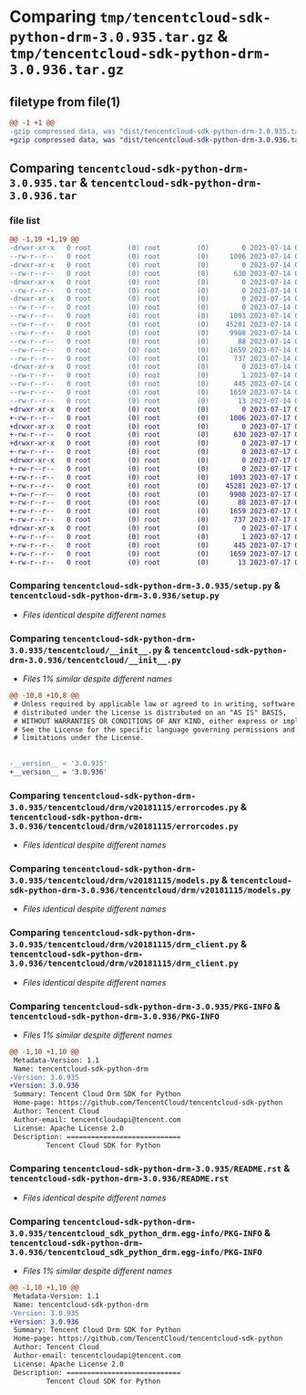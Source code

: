 # Comparing `tmp/tencentcloud-sdk-python-drm-3.0.935.tar.gz` & `tmp/tencentcloud-sdk-python-drm-3.0.936.tar.gz`

## filetype from file(1)

```diff
@@ -1 +1 @@
-gzip compressed data, was "dist/tencentcloud-sdk-python-drm-3.0.935.tar", last modified: Fri Jul 14 00:22:37 2023, max compression
+gzip compressed data, was "dist/tencentcloud-sdk-python-drm-3.0.936.tar", last modified: Mon Jul 17 00:23:44 2023, max compression
```

## Comparing `tencentcloud-sdk-python-drm-3.0.935.tar` & `tencentcloud-sdk-python-drm-3.0.936.tar`

### file list

```diff
@@ -1,19 +1,19 @@
-drwxr-xr-x   0 root         (0) root         (0)        0 2023-07-14 00:22:37.000000 tencentcloud-sdk-python-drm-3.0.935/
--rw-r--r--   0 root         (0) root         (0)     1006 2023-07-14 00:22:37.000000 tencentcloud-sdk-python-drm-3.0.935/setup.py
-drwxr-xr-x   0 root         (0) root         (0)        0 2023-07-14 00:22:37.000000 tencentcloud-sdk-python-drm-3.0.935/tencentcloud/
--rw-r--r--   0 root         (0) root         (0)      630 2023-07-14 00:22:37.000000 tencentcloud-sdk-python-drm-3.0.935/tencentcloud/__init__.py
-drwxr-xr-x   0 root         (0) root         (0)        0 2023-07-14 00:22:37.000000 tencentcloud-sdk-python-drm-3.0.935/tencentcloud/drm/
--rw-r--r--   0 root         (0) root         (0)        0 2023-07-14 00:22:37.000000 tencentcloud-sdk-python-drm-3.0.935/tencentcloud/drm/__init__.py
-drwxr-xr-x   0 root         (0) root         (0)        0 2023-07-14 00:22:37.000000 tencentcloud-sdk-python-drm-3.0.935/tencentcloud/drm/v20181115/
--rw-r--r--   0 root         (0) root         (0)        0 2023-07-14 00:22:37.000000 tencentcloud-sdk-python-drm-3.0.935/tencentcloud/drm/v20181115/__init__.py
--rw-r--r--   0 root         (0) root         (0)     1093 2023-07-14 00:22:37.000000 tencentcloud-sdk-python-drm-3.0.935/tencentcloud/drm/v20181115/errorcodes.py
--rw-r--r--   0 root         (0) root         (0)    45281 2023-07-14 00:22:37.000000 tencentcloud-sdk-python-drm-3.0.935/tencentcloud/drm/v20181115/models.py
--rw-r--r--   0 root         (0) root         (0)     9908 2023-07-14 00:22:37.000000 tencentcloud-sdk-python-drm-3.0.935/tencentcloud/drm/v20181115/drm_client.py
--rw-r--r--   0 root         (0) root         (0)       88 2023-07-14 00:22:37.000000 tencentcloud-sdk-python-drm-3.0.935/setup.cfg
--rw-r--r--   0 root         (0) root         (0)     1659 2023-07-14 00:22:37.000000 tencentcloud-sdk-python-drm-3.0.935/PKG-INFO
--rw-r--r--   0 root         (0) root         (0)      737 2023-07-14 00:22:37.000000 tencentcloud-sdk-python-drm-3.0.935/README.rst
-drwxr-xr-x   0 root         (0) root         (0)        0 2023-07-14 00:22:37.000000 tencentcloud-sdk-python-drm-3.0.935/tencentcloud_sdk_python_drm.egg-info/
--rw-r--r--   0 root         (0) root         (0)        1 2023-07-14 00:22:37.000000 tencentcloud-sdk-python-drm-3.0.935/tencentcloud_sdk_python_drm.egg-info/dependency_links.txt
--rw-r--r--   0 root         (0) root         (0)      445 2023-07-14 00:22:37.000000 tencentcloud-sdk-python-drm-3.0.935/tencentcloud_sdk_python_drm.egg-info/SOURCES.txt
--rw-r--r--   0 root         (0) root         (0)     1659 2023-07-14 00:22:37.000000 tencentcloud-sdk-python-drm-3.0.935/tencentcloud_sdk_python_drm.egg-info/PKG-INFO
--rw-r--r--   0 root         (0) root         (0)       13 2023-07-14 00:22:37.000000 tencentcloud-sdk-python-drm-3.0.935/tencentcloud_sdk_python_drm.egg-info/top_level.txt
+drwxr-xr-x   0 root         (0) root         (0)        0 2023-07-17 00:23:44.000000 tencentcloud-sdk-python-drm-3.0.936/
+-rw-r--r--   0 root         (0) root         (0)     1006 2023-07-17 00:23:44.000000 tencentcloud-sdk-python-drm-3.0.936/setup.py
+drwxr-xr-x   0 root         (0) root         (0)        0 2023-07-17 00:23:44.000000 tencentcloud-sdk-python-drm-3.0.936/tencentcloud/
+-rw-r--r--   0 root         (0) root         (0)      630 2023-07-17 00:23:44.000000 tencentcloud-sdk-python-drm-3.0.936/tencentcloud/__init__.py
+drwxr-xr-x   0 root         (0) root         (0)        0 2023-07-17 00:23:44.000000 tencentcloud-sdk-python-drm-3.0.936/tencentcloud/drm/
+-rw-r--r--   0 root         (0) root         (0)        0 2023-07-17 00:23:44.000000 tencentcloud-sdk-python-drm-3.0.936/tencentcloud/drm/__init__.py
+drwxr-xr-x   0 root         (0) root         (0)        0 2023-07-17 00:23:44.000000 tencentcloud-sdk-python-drm-3.0.936/tencentcloud/drm/v20181115/
+-rw-r--r--   0 root         (0) root         (0)        0 2023-07-17 00:23:44.000000 tencentcloud-sdk-python-drm-3.0.936/tencentcloud/drm/v20181115/__init__.py
+-rw-r--r--   0 root         (0) root         (0)     1093 2023-07-17 00:23:44.000000 tencentcloud-sdk-python-drm-3.0.936/tencentcloud/drm/v20181115/errorcodes.py
+-rw-r--r--   0 root         (0) root         (0)    45281 2023-07-17 00:23:44.000000 tencentcloud-sdk-python-drm-3.0.936/tencentcloud/drm/v20181115/models.py
+-rw-r--r--   0 root         (0) root         (0)     9908 2023-07-17 00:23:44.000000 tencentcloud-sdk-python-drm-3.0.936/tencentcloud/drm/v20181115/drm_client.py
+-rw-r--r--   0 root         (0) root         (0)       88 2023-07-17 00:23:44.000000 tencentcloud-sdk-python-drm-3.0.936/setup.cfg
+-rw-r--r--   0 root         (0) root         (0)     1659 2023-07-17 00:23:44.000000 tencentcloud-sdk-python-drm-3.0.936/PKG-INFO
+-rw-r--r--   0 root         (0) root         (0)      737 2023-07-17 00:23:44.000000 tencentcloud-sdk-python-drm-3.0.936/README.rst
+drwxr-xr-x   0 root         (0) root         (0)        0 2023-07-17 00:23:44.000000 tencentcloud-sdk-python-drm-3.0.936/tencentcloud_sdk_python_drm.egg-info/
+-rw-r--r--   0 root         (0) root         (0)        1 2023-07-17 00:23:44.000000 tencentcloud-sdk-python-drm-3.0.936/tencentcloud_sdk_python_drm.egg-info/dependency_links.txt
+-rw-r--r--   0 root         (0) root         (0)      445 2023-07-17 00:23:44.000000 tencentcloud-sdk-python-drm-3.0.936/tencentcloud_sdk_python_drm.egg-info/SOURCES.txt
+-rw-r--r--   0 root         (0) root         (0)     1659 2023-07-17 00:23:44.000000 tencentcloud-sdk-python-drm-3.0.936/tencentcloud_sdk_python_drm.egg-info/PKG-INFO
+-rw-r--r--   0 root         (0) root         (0)       13 2023-07-17 00:23:44.000000 tencentcloud-sdk-python-drm-3.0.936/tencentcloud_sdk_python_drm.egg-info/top_level.txt
```

### Comparing `tencentcloud-sdk-python-drm-3.0.935/setup.py` & `tencentcloud-sdk-python-drm-3.0.936/setup.py`

 * *Files identical despite different names*

### Comparing `tencentcloud-sdk-python-drm-3.0.935/tencentcloud/__init__.py` & `tencentcloud-sdk-python-drm-3.0.936/tencentcloud/__init__.py`

 * *Files 1% similar despite different names*

```diff
@@ -10,8 +10,8 @@
 # Unless required by applicable law or agreed to in writing, software
 # distributed under the License is distributed on an "AS IS" BASIS,
 # WITHOUT WARRANTIES OR CONDITIONS OF ANY KIND, either express or implied.
 # See the License for the specific language governing permissions and
 # limitations under the License.
 
 
-__version__ = '3.0.935'
+__version__ = '3.0.936'
```

### Comparing `tencentcloud-sdk-python-drm-3.0.935/tencentcloud/drm/v20181115/errorcodes.py` & `tencentcloud-sdk-python-drm-3.0.936/tencentcloud/drm/v20181115/errorcodes.py`

 * *Files identical despite different names*

### Comparing `tencentcloud-sdk-python-drm-3.0.935/tencentcloud/drm/v20181115/models.py` & `tencentcloud-sdk-python-drm-3.0.936/tencentcloud/drm/v20181115/models.py`

 * *Files identical despite different names*

### Comparing `tencentcloud-sdk-python-drm-3.0.935/tencentcloud/drm/v20181115/drm_client.py` & `tencentcloud-sdk-python-drm-3.0.936/tencentcloud/drm/v20181115/drm_client.py`

 * *Files identical despite different names*

### Comparing `tencentcloud-sdk-python-drm-3.0.935/PKG-INFO` & `tencentcloud-sdk-python-drm-3.0.936/PKG-INFO`

 * *Files 1% similar despite different names*

```diff
@@ -1,10 +1,10 @@
 Metadata-Version: 1.1
 Name: tencentcloud-sdk-python-drm
-Version: 3.0.935
+Version: 3.0.936
 Summary: Tencent Cloud Drm SDK for Python
 Home-page: https://github.com/TencentCloud/tencentcloud-sdk-python
 Author: Tencent Cloud
 Author-email: tencentcloudapi@tencent.com
 License: Apache License 2.0
 Description: ============================
         Tencent Cloud SDK for Python
```

### Comparing `tencentcloud-sdk-python-drm-3.0.935/README.rst` & `tencentcloud-sdk-python-drm-3.0.936/README.rst`

 * *Files identical despite different names*

### Comparing `tencentcloud-sdk-python-drm-3.0.935/tencentcloud_sdk_python_drm.egg-info/PKG-INFO` & `tencentcloud-sdk-python-drm-3.0.936/tencentcloud_sdk_python_drm.egg-info/PKG-INFO`

 * *Files 1% similar despite different names*

```diff
@@ -1,10 +1,10 @@
 Metadata-Version: 1.1
 Name: tencentcloud-sdk-python-drm
-Version: 3.0.935
+Version: 3.0.936
 Summary: Tencent Cloud Drm SDK for Python
 Home-page: https://github.com/TencentCloud/tencentcloud-sdk-python
 Author: Tencent Cloud
 Author-email: tencentcloudapi@tencent.com
 License: Apache License 2.0
 Description: ============================
         Tencent Cloud SDK for Python
```

